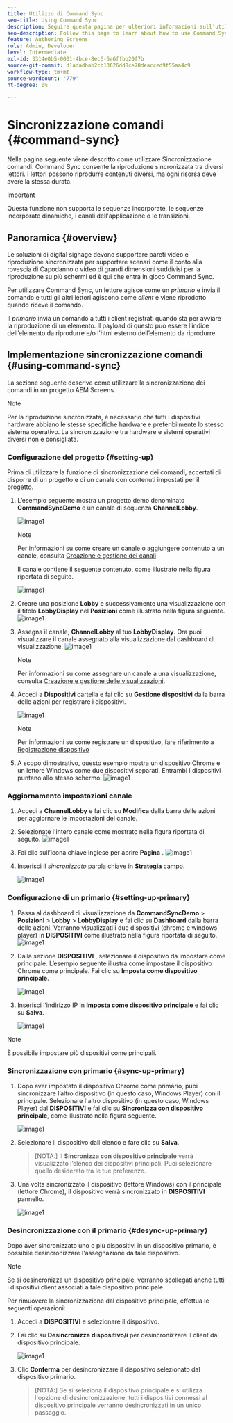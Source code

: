 ```yaml
---
title: Utilizzo di Command Sync
seo-title: Using Command Sync
description: Seguire questa pagina per ulteriori informazioni sull'utilizzo di Sincronizzazione comandi.
seo-description: Follow this page to learn about how to use Command Sync.
feature: Authoring Screens
role: Admin, Developer
level: Intermediate
exl-id: 3314e0b5-0001-4bce-8ec6-5a6ffbb20f7b
source-git-commit: d1adadbab2cb13626dd8ce70deacced9f55aa4c9
workflow-type: tm+mt
source-wordcount: '779'
ht-degree: 0%

---
```


# Sincronizzazione comandi {#command-sync}

Nella pagina seguente viene descritto come utilizzare Sincronizzazione comandi. Command Sync consente la riproduzione sincronizzata tra diversi lettori. I lettori possono riprodurre contenuti diversi, ma ogni risorsa deve avere la stessa durata.

>[!IMPORTANT]
>
>Questa funzione non supporta le sequenze incorporate, le sequenze incorporate dinamiche, i canali dell&#39;applicazione o le transizioni.

## Panoramica {#overview}

Le soluzioni di digital signage devono supportare pareti video e riproduzione sincronizzata per supportare scenari come il conto alla rovescia di Capodanno o video di grandi dimensioni suddivisi per la riproduzione su più schermi ed è qui che entra in gioco Command Sync.

Per utilizzare Command Sync, un lettore agisce come un *primario* e invia il comando e tutti gli altri lettori agiscono come *client* e viene riprodotto quando riceve il comando.

Il *primario* invia un comando a tutti i client registrati quando sta per avviare la riproduzione di un elemento. Il payload di questo può essere l’indice dell’elemento da riprodurre e/o l’html esterno dell’elemento da riprodurre.

## Implementazione sincronizzazione comandi {#using-command-sync}

La sezione seguente descrive come utilizzare la sincronizzazione dei comandi in un progetto AEM Screens.

>[!NOTE]
>
>Per la riproduzione sincronizzata, è necessario che tutti i dispositivi hardware abbiano le stesse specifiche hardware e preferibilmente lo stesso sistema operativo. La sincronizzazione tra hardware e sistemi operativi diversi non è consigliata.

### Configurazione del progetto {#setting-up}

Prima di utilizzare la funzione di sincronizzazione dei comandi, accertati di disporre di un progetto e di un canale con contenuti impostati per il progetto.

1. L’esempio seguente mostra un progetto demo denominato **CommandSyncDemo** e un canale di sequenza **ChannelLobby**.

   ![image1](assets/command-sync/command-sync1-1.png)

   >[!NOTE]
   >
   >Per informazioni su come creare un canale o aggiungere contenuto a un canale, consulta [Creazione e gestione dei canali](/help/user-guide/managing-channels.md)

   Il canale contiene il seguente contenuto, come illustrato nella figura riportata di seguito.

   ![image1](assets/command-sync/command-sync2-1.png)

1. Creare una posizione **Lobby** e successivamente una visualizzazione con il titolo **LobbyDisplay** nel **Posizioni** come illustrato nella figura seguente.
   ![image1](assets/command-sync/command-sync3-1.png)

1. Assegna il canale, **ChannelLobby** al tuo **LobbyDisplay**. Ora puoi visualizzare il canale assegnato alla visualizzazione dal dashboard di visualizzazione.
   ![image1](assets/command-sync/command-sync4-1.png)

   >[!NOTE]
   >
   >Per informazioni su come assegnare un canale a una visualizzazione, consulta [Creazione e gestione delle visualizzazioni](/help/user-guide/managing-displays.md).

1. Accedi a **Dispositivi** cartella e fai clic su **Gestione dispositivi** dalla barra delle azioni per registrare i dispositivi.

   ![image1](assets/command-sync5.png)

   >[!NOTE]
   >
   >Per informazioni su come registrare un dispositivo, fare riferimento a [Registrazione dispositivo](/help/user-guide/device-registration.md)

1. A scopo dimostrativo, questo esempio mostra un dispositivo Chrome e un lettore Windows come due dispositivi separati. Entrambi i dispositivi puntano allo stesso schermo.
   ![image1](assets/command-sync6.png)

### Aggiornamento impostazioni canale

1. Accedi a **ChannelLobby** e fai clic su **Modifica** dalla barra delle azioni per aggiornare le impostazioni del canale.

1. Selezionate l&#39;intero canale come mostrato nella figura riportata di seguito.
   ![image1](assets/command-sync/command-sync7-1.png)

1. Fai clic sull’icona chiave inglese per aprire **Pagina** .
   ![image1](assets/command-sync/command-sync8-1.png)

1. Inserisci il *sincronizzato* parola chiave in **Strategia** campo.

   ![image1](assets/command-sync/command-sync9-1.png)


### Configurazione di un primario {#setting-up-primary}

1. Passa al dashboard di visualizzazione da **CommandSyncDemo** > **Posizioni**  > **Lobby** > **LobbyDisplay** e fai clic su **Dashboard** dalla barra delle azioni.
Verranno visualizzati i due dispositivi (chrome e windows player) in **DISPOSITIVI** come illustrato nella figura riportata di seguito.
   ![image1](assets/command-sync/command-sync10-1.png)

1. Dalla sezione **DISPOSITIVI** , selezionare il dispositivo da impostare come principale. L’esempio seguente illustra come impostare il dispositivo Chrome come principale. Fai clic su **Imposta come dispositivo principale**.

   ![image1](assets/command-sync/command-sync11-1.png)

1. Inserisci l’indirizzo IP in **Imposta come dispositivo principale** e fai clic su **Salva**.

   ![image1](assets/command-sync/command-sync12-1.png)

>[!NOTE]
>
>È possibile impostare più dispositivi come principali.

### Sincronizzazione con primario {#sync-up-primary}

1. Dopo aver impostato il dispositivo Chrome come primario, puoi sincronizzare l’altro dispositivo (in questo caso, Windows Player) con il principale.
Selezionare l&#39;altro dispositivo (in questo caso, Windows Player) dal **DISPOSITIVI** e fai clic su **Sincronizza con dispositivo principale**, come illustrato nella figura seguente.

   ![image1](assets/command-sync/command-sync13-1.png)

1. Selezionare il dispositivo dall&#39;elenco e fare clic su **Salva**.

   >[NOTA:]
   > Il **Sincronizza con dispositivo principale** verrà visualizzato l’elenco dei dispositivi principali. Puoi selezionare quello desiderato tra le tue preferenze.

1. Una volta sincronizzato il dispositivo (lettore Windows) con il principale (lettore Chrome), il dispositivo verrà sincronizzato in **DISPOSITIVI** pannello.

   ![image1](assets/command-sync/command-sync14-1.png)

### Desincronizzazione con il primario {#desync-up-primary}

Dopo aver sincronizzato uno o più dispositivi in un dispositivo primario, è possibile desincronizzare l&#39;assegnazione da tale dispositivo.

>[!NOTE]
>
>Se si desincronizza un dispositivo principale, verranno scollegati anche tutti i dispositivi client associati a tale dispositivo principale.

Per rimuovere la sincronizzazione dal dispositivo principale, effettua le seguenti operazioni:

1. Accedi a **DISPOSITIVI** e selezionare il dispositivo.

1. Fai clic su **Desincronizza dispositivo/i** per desincronizzare il client dal dispositivo principale.

   ![image1](assets/command-sync/command-sync15-1.png)

1. Clic **Conferma** per desincronizzare il dispositivo selezionato dal dispositivo primario.

   >[NOTA:]
   > Se si seleziona il dispositivo principale e si utilizza l&#39;opzione di desincronizzazione, tutti i dispositivi connessi al dispositivo principale verranno desincronizzati in un unico passaggio.

